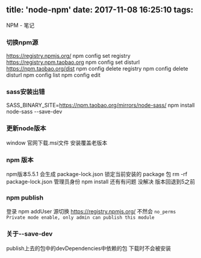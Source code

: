 title: 'node-npm'
date: 2017-11-08 16:25:10
tags:
---
NPM - 笔记
<!--more-->
### 切换npm源
https://registry.npmjs.org/
npm config set registry https://registry.npm.taobao.org
npm config set disturl https://npm.taobao.org/dist
npm config delete registry
npm config delete disturl
npm config list
npm config edit

### sass安装出错
SASS_BINARY_SITE=https://npm.taobao.org/mirrors/node-sass/ npm install node-sass --save-dev

### 更新node版本
window 官网下载.msi文件 安装覆盖老版本

### npm 版本
npm版本5.5.1
会生成 package-lock.json 锁定当前安装的 package 包
rm -rf package-lock.json
管理员身份 npm install 还有有问题 没解决  版本回退到5之前

### npm publish
登录 npm addUser 
源切换 https://registry.npmjs.org/ 
不然会 `no_perms Private mode enable, only admin can publish this module`

### 关于--save-dev
publish上去的包中的devDependencies中依赖的包 下载时不会被安装



